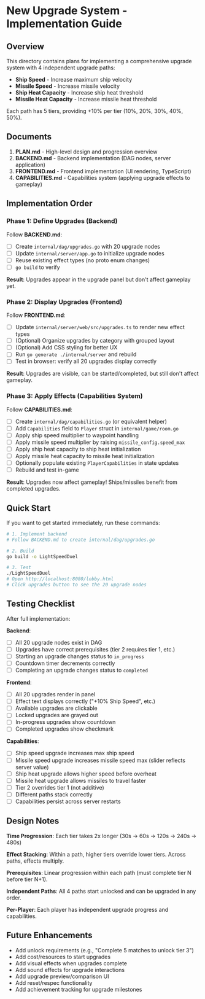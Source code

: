 # New Upgrade System - Implementation Guide

## Overview

This directory contains plans for implementing a comprehensive upgrade system with 4 independent upgrade paths:
- **Ship Speed** - Increase maximum ship velocity
- **Missile Speed** - Increase missile velocity
- **Ship Heat Capacity** - Increase ship heat threshold
- **Missile Heat Capacity** - Increase missile heat threshold

Each path has 5 tiers, providing +10% per tier (10%, 20%, 30%, 40%, 50%).

## Documents

1. **PLAN.md** - High-level design and progression overview
2. **BACKEND.md** - Backend implementation (DAG nodes, server application)
3. **FRONTEND.md** - Frontend implementation (UI rendering, TypeScript)
4. **CAPABILITIES.md** - Capabilities system (applying upgrade effects to gameplay)

## Implementation Order

### Phase 1: Define Upgrades (Backend)
Follow **BACKEND.md**:
- [ ] Create `internal/dag/upgrades.go` with 20 upgrade nodes
- [ ] Update `internal/server/app.go` to initialize upgrade nodes
- [ ] Reuse existing effect types (no proto enum changes)
- [ ] `go build` to verify

**Result**: Upgrades appear in the upgrade panel but don't affect gameplay yet.

### Phase 2: Display Upgrades (Frontend)
Follow **FRONTEND.md**:
- [ ] Update `internal/server/web/src/upgrades.ts` to render new effect types
- [ ] (Optional) Organize upgrades by category with grouped layout
- [ ] (Optional) Add CSS styling for better UX
- [ ] Run `go generate ./internal/server` and rebuild
- [ ] Test in browser: verify all 20 upgrades display correctly

**Result**: Upgrades are visible, can be started/completed, but still don't affect gameplay.

### Phase 3: Apply Effects (Capabilities System)
Follow **CAPABILITIES.md**:
- [ ] Create `internal/dag/capabilities.go` (or equivalent helper)
- [ ] Add `Capabilities` field to `Player` struct in `internal/game/room.go`
- [ ] Apply ship speed multiplier to waypoint handling
- [ ] Apply missile speed multiplier by raising `missile_config.speed_max`
- [ ] Apply ship heat capacity to ship heat initialization
- [ ] Apply missile heat capacity to missile heat initialization
- [ ] Optionally populate existing `PlayerCapabilities` in state updates
- [ ] Rebuild and test in-game

**Result**: Upgrades now affect gameplay! Ships/missiles benefit from completed upgrades.

## Quick Start

If you want to get started immediately, run these commands:

```bash
# 1. Implement backend
# Follow BACKEND.md to create internal/dag/upgrades.go

# 2. Build
go build -o LightSpeedDuel

# 3. Test
./LightSpeedDuel
# Open http://localhost:8080/lobby.html
# Click upgrades button to see the 20 upgrade nodes
```

## Testing Checklist

After full implementation:

**Backend**:
- [ ] All 20 upgrade nodes exist in DAG
- [ ] Upgrades have correct prerequisites (tier 2 requires tier 1, etc.)
- [ ] Starting an upgrade changes status to `in_progress`
- [ ] Countdown timer decrements correctly
- [ ] Completing an upgrade changes status to `completed`

**Frontend**:
- [ ] All 20 upgrades render in panel
- [ ] Effect text displays correctly ("+10% Ship Speed", etc.)
- [ ] Available upgrades are clickable
- [ ] Locked upgrades are grayed out
- [ ] In-progress upgrades show countdown
- [ ] Completed upgrades show checkmark

**Capabilities**:
- [ ] Ship speed upgrade increases max ship speed
- [ ] Missile speed upgrade increases missile speed max (slider reflects server value)
- [ ] Ship heat upgrade allows higher speed before overheat
- [ ] Missile heat upgrade allows missiles to travel faster
- [ ] Tier 2 overrides tier 1 (not additive)
- [ ] Different paths stack correctly
- [ ] Capabilities persist across server restarts

## Design Notes

**Time Progression**: Each tier takes 2x longer (30s → 60s → 120s → 240s → 480s)

**Effect Stacking**: Within a path, higher tiers override lower tiers. Across paths, effects multiply.

**Prerequisites**: Linear progression within each path (must complete tier N before tier N+1).

**Independent Paths**: All 4 paths start unlocked and can be upgraded in any order.

**Per-Player**: Each player has independent upgrade progress and capabilities.

## Future Enhancements

- Add unlock requirements (e.g., "Complete 5 matches to unlock tier 3")
- Add cost/resources to start upgrades
- Add visual effects when upgrades complete
- Add sound effects for upgrade interactions
- Add upgrade preview/comparison UI
- Add reset/respec functionality
- Add achievement tracking for upgrade milestones
